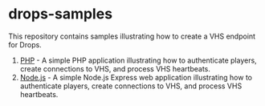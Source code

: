 # drops-samples
This repository contains samples illustrating how to create a VHS endpoint for Drops.

1. [PHP](https://github.com/TwitchDev/drops-samples/tree/master/php) - A simple PHP application illustrating how to authenticate players, create connections to VHS, and process VHS heartbeats.
2. [Node.js](https://github.com/TwitchDev/drops-samples/tree/master/node) - A simple Node.js Express web application illustrating how to authenticate players, create connections to VHS, and process VHS heartbeats.
